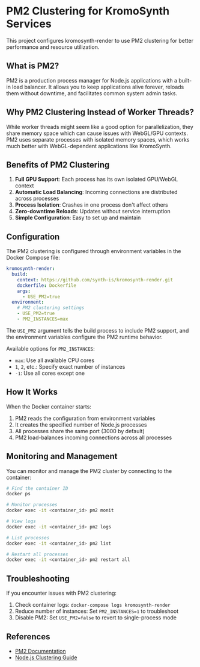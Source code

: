 # PM2 Clustering for KromoSynth Services

This project configures kromosynth-render to use PM2 clustering for better performance and resource utilization.

## What is PM2?

PM2 is a production process manager for Node.js applications with a built-in load balancer. It allows you to keep applications alive forever, reloads them without downtime, and facilitates common system admin tasks.

## Why PM2 Clustering Instead of Worker Threads?

While worker threads might seem like a good option for parallelization, they share memory space which can cause issues with WebGL/GPU contexts. PM2 uses separate processes with isolated memory spaces, which works much better with WebGL-dependent applications like KromoSynth.

## Benefits of PM2 Clustering

1. **Full GPU Support**: Each process has its own isolated GPU/WebGL context
2. **Automatic Load Balancing**: Incoming connections are distributed across processes
3. **Process Isolation**: Crashes in one process don't affect others
4. **Zero-downtime Reloads**: Updates without service interruption
5. **Simple Configuration**: Easy to set up and maintain

## Configuration

The PM2 clustering is configured through environment variables in the Docker Compose file:

```yaml
kromosynth-render:
  build:
    context: https://github.com/synth-is/kromosynth-render.git
    dockerfile: Dockerfile
    args:
      - USE_PM2=true
  environment:
    # PM2 clustering settings
    - USE_PM2=true
    - PM2_INSTANCES=max
```

The `USE_PM2` argument tells the build process to include PM2 support, and the environment variables configure the PM2 runtime behavior.

Available options for `PM2_INSTANCES`:
- `max`: Use all available CPU cores
- `1`, `2`, etc.: Specify exact number of instances
- `-1`: Use all cores except one

## How It Works

When the Docker container starts:

1. PM2 reads the configuration from environment variables
2. It creates the specified number of Node.js processes
3. All processes share the same port (3000 by default)
4. PM2 load-balances incoming connections across all processes

## Monitoring and Management

You can monitor and manage the PM2 cluster by connecting to the container:

```bash
# Find the container ID
docker ps

# Monitor processes
docker exec -it <container_id> pm2 monit

# View logs
docker exec -it <container_id> pm2 logs

# List processes
docker exec -it <container_id> pm2 list

# Restart all processes
docker exec -it <container_id> pm2 restart all
```

## Troubleshooting

If you encounter issues with PM2 clustering:

1. Check container logs: `docker-compose logs kromosynth-render`
2. Reduce number of instances: Set `PM2_INSTANCES=1` to troubleshoot
3. Disable PM2: Set `USE_PM2=false` to revert to single-process mode

## References

- [PM2 Documentation](https://pm2.keymetrics.io/docs/usage/cluster-mode/)
- [Node.js Clustering Guide](https://nodejs.org/api/cluster.html)
